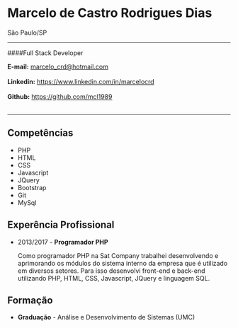 <h1>Marcelo de Castro Rodrigues Dias</h1>

São Paulo/SP
<hr />

####Full Stack Developer

<b>E-mail:</b> marcelo_crd@hotmail.com<br />
<br />
<b>Linkedin:</b> https://www.linkedin.com/in/marcelocrd<br />
<br />
<b>Github:</b> https://github.com/mcl1989<br />
<br />
<hr />
  
<h2>Compet&ecirc;ncias</h2>

<ul>
	<li>PHP</li>
	<li>HTML</li>
	<li>CSS</li>
	<li>Javascript</li>
	<li>JQuery</li>
	<li>Bootstrap</li>
	<li>Git</li>
	<li>MySql</li>
</ul>

<h2>Exper&ecirc;ncia Profissional</h2>

<ul>
	<li>2013/2017 - <b>Programador PHP</b></li>
	<p>
		Como programador PHP na Sat Company trabalhei desenvolvendo e aprimorando os módulos do sistema interno da empresa que é utilizado em diversos setores.
		Para isso desenvolvi front-end e back-end utilizando PHP, HTML, CSS, Javascript, JQuery e linguagem SQL.
	</p>
</ul>

<h2>Forma&ccedil;&atilde;o</h2>

<ul>
	<li><b>Gradua&ccedil;&atilde;o</b> - An&aacute;lise e Desenvolvimento de Sistemas (UMC)</li>
</ul>
